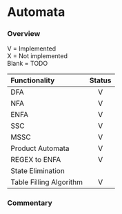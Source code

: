 # Automata

### Overview
V = Implemented   
X = Not implemented  
Blank = TODO  


| Functionality           | Status |
|:------------------------|:------:|
| DFA                     |   V    |
| NFA                     |   V    |
| ENFA                    |   V    |
| SSC                     |   V    |
| MSSC                    |   V    |
| Product Automata        |   V    |
| REGEX to ENFA           |   V    |
| State Elimination       |        |
| Table Filling Algorithm |   V    |

### Commentary
